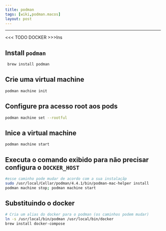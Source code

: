 ```yaml
---
title: podman
tags: [wiki,podman.macos]
layout: post
---
```


---

<<< TODO DOCKER >>>Ins


## Install `podman`

```bash
 brew install podman
 ```
 
 ## Crie uma virtual machine
 
 ```bash
 podman machine init
```
 
 ## Configure pra acesso root aos pods
 ```bash
 podman machine set --rootful
 ```
 
 ## Inice a virtual machine
 ```bash
 podman machine start
 ```
 
 ## Executa o comando exibido para não precisar configura o `DOCKER_HOST`
 
```bash
#esse caminho pode mudar de acordo com a sua instalaçãp
sudo /usr/local/Cellar/podman/4.4.1/bin/podman-mac-helper install
podman machine stop; podman machine start
```

## Substituindo o docker 

```bash
# Cria um alias do docker para o podman (os caminhos podem mudar)
ln -s /usr/local/bin/podman /usr/local/bin/docker
brew install docker-compose
```


